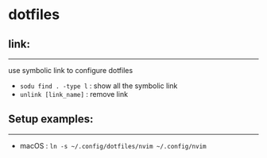 # dotfiles

## link:

---

use symbolic link to configure dotfiles

- `sodu find . -type l` : show all the symbolic link
- `unlink [link_name]` : remove link

## Setup examples:

---

- macOS : `ln -s ~/.config/dotfiles/nvim ~/.config/nvim`
